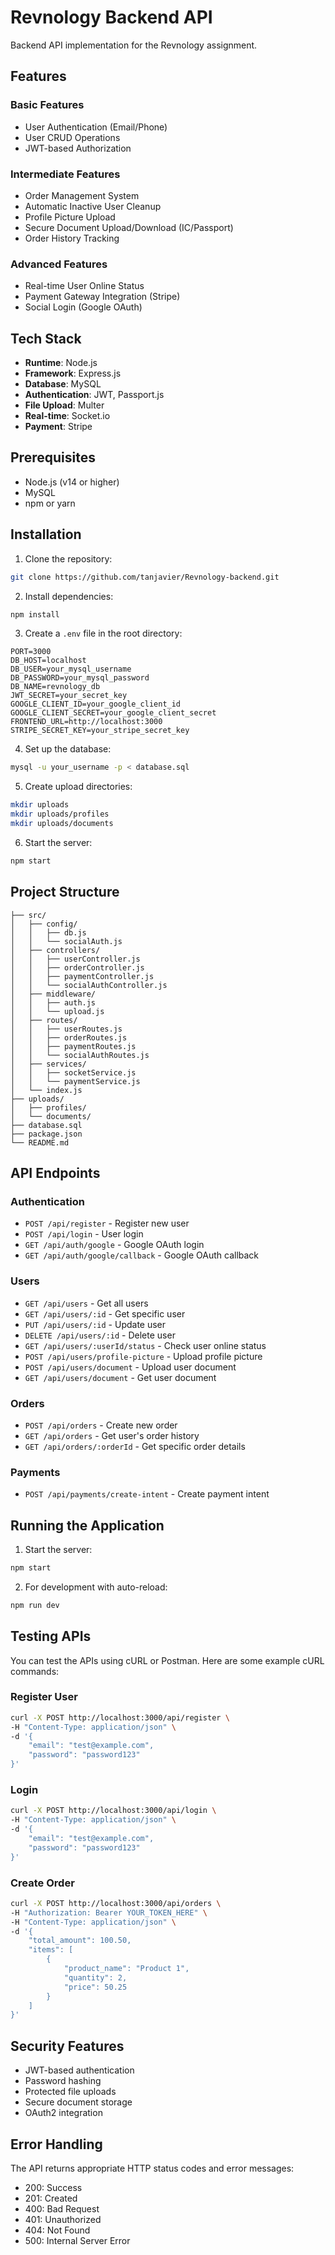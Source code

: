 # Revnology Backend API

Backend API implementation for the Revnology assignment.

## Features

### Basic Features
- User Authentication (Email/Phone)
- User CRUD Operations
- JWT-based Authorization

### Intermediate Features
- Order Management System
- Automatic Inactive User Cleanup
- Profile Picture Upload
- Secure Document Upload/Download (IC/Passport)
- Order History Tracking

### Advanced Features
- Real-time User Online Status
- Payment Gateway Integration (Stripe)
- Social Login (Google OAuth)

## Tech Stack

- **Runtime**: Node.js
- **Framework**: Express.js
- **Database**: MySQL
- **Authentication**: JWT, Passport.js
- **File Upload**: Multer
- **Real-time**: Socket.io
- **Payment**: Stripe

## Prerequisites

- Node.js (v14 or higher)
- MySQL
- npm or yarn

## Installation

1. Clone the repository:
```bash
git clone https://github.com/tanjavier/Revnology-backend.git
```

2. Install dependencies:
```bash
npm install
```

3. Create a `.env` file in the root directory:
```env
PORT=3000
DB_HOST=localhost
DB_USER=your_mysql_username
DB_PASSWORD=your_mysql_password
DB_NAME=revnology_db
JWT_SECRET=your_secret_key
GOOGLE_CLIENT_ID=your_google_client_id
GOOGLE_CLIENT_SECRET=your_google_client_secret
FRONTEND_URL=http://localhost:3000
STRIPE_SECRET_KEY=your_stripe_secret_key
```

4. Set up the database:
```bash
mysql -u your_username -p < database.sql
```

5. Create upload directories:
```bash
mkdir uploads
mkdir uploads/profiles
mkdir uploads/documents
```

6. Start the server:
```bash
npm start
```

## Project Structure

```
├── src/
│   ├── config/
│   │   ├── db.js
│   │   └── socialAuth.js
│   ├── controllers/
│   │   ├── userController.js
│   │   ├── orderController.js
│   │   ├── paymentController.js
│   │   └── socialAuthController.js
│   ├── middleware/
│   │   ├── auth.js
│   │   └── upload.js
│   ├── routes/
│   │   ├── userRoutes.js
│   │   ├── orderRoutes.js
│   │   ├── paymentRoutes.js
│   │   └── socialAuthRoutes.js
│   ├── services/
│   │   ├── socketService.js
│   │   └── paymentService.js
│   └── index.js
├── uploads/
│   ├── profiles/
│   └── documents/
├── database.sql
├── package.json
└── README.md
```

## API Endpoints

### Authentication
- `POST /api/register` - Register new user
- `POST /api/login` - User login
- `GET /api/auth/google` - Google OAuth login
- `GET /api/auth/google/callback` - Google OAuth callback

### Users
- `GET /api/users` - Get all users
- `GET /api/users/:id` - Get specific user
- `PUT /api/users/:id` - Update user
- `DELETE /api/users/:id` - Delete user
- `GET /api/users/:userId/status` - Check user online status
- `POST /api/users/profile-picture` - Upload profile picture
- `POST /api/users/document` - Upload user document
- `GET /api/users/document` - Get user document

### Orders
- `POST /api/orders` - Create new order
- `GET /api/orders` - Get user's order history
- `GET /api/orders/:orderId` - Get specific order details

### Payments
- `POST /api/payments/create-intent` - Create payment intent

## Running the Application

1. Start the server:
```bash
npm start
```

2. For development with auto-reload:
```bash
npm run dev
```

## Testing APIs

You can test the APIs using cURL or Postman. Here are some example cURL commands:

### Register User
```bash
curl -X POST http://localhost:3000/api/register \
-H "Content-Type: application/json" \
-d '{
    "email": "test@example.com",
    "password": "password123"
}'
```

### Login
```bash
curl -X POST http://localhost:3000/api/login \
-H "Content-Type: application/json" \
-d '{
    "email": "test@example.com",
    "password": "password123"
}'
```

### Create Order
```bash
curl -X POST http://localhost:3000/api/orders \
-H "Authorization: Bearer YOUR_TOKEN_HERE" \
-H "Content-Type: application/json" \
-d '{
    "total_amount": 100.50,
    "items": [
        {
            "product_name": "Product 1",
            "quantity": 2,
            "price": 50.25
        }
    ]
}'
```

## Security Features

- JWT-based authentication
- Password hashing
- Protected file uploads
- Secure document storage
- OAuth2 integration

## Error Handling

The API returns appropriate HTTP status codes and error messages:

- 200: Success
- 201: Created
- 400: Bad Request
- 401: Unauthorized
- 404: Not Found
- 500: Internal Server Error

